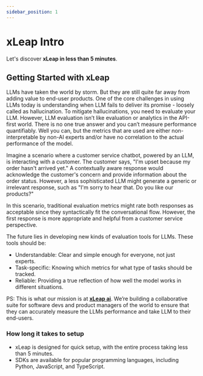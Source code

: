 ```yaml
---
sidebar_position: 1
---
```


# xLeap Intro

Let's discover **xLeap in less than 5 minutes**.

## Getting Started with xLeap

LLMs have taken the world by storm. But they are still quite far away from adding value to end-user products. One of
the core challenges in using LLMs today is understanding when LLM fails to deliver its promise - loosely called as
hallucination. To mitigate hallucinations, you need to evaluate your LLM. However, LLM evaluation isn’t like evaluation
or analytics in the API-first world. There is no one true answer and you can’t measure performance quantifiably. Well
you can, but the metrics that are used are either non-interpretable by non-AI experts and/or have no correlation to the
actual performance of the model.

Imagine a scenario where a customer service chatbot, powered by an LLM, is interacting with a customer. The customer
says, "I'm upset because my order hasn't arrived yet." A contextually aware response would acknowledge the customer's
concern and provide information about the order status. However, a less sophisticated LLM might generate a generic or
irrelevant response, such as "I'm sorry to hear that. Do you like our products?"

In this scenario, traditional evaluation metrics might rate both responses as acceptable since they syntactically fit
the conversational flow. However, the first response is more appropriate and helpful from a customer service
perspective.

The future lies in developing new kinds of evaluation tools for LLMs. These tools should be:

- Understandable: Clear and simple enough for everyone, not just experts.
- Task-specific: Knowing which metrics for what type of tasks should be tracked.
- Reliable: Providing a true reflection of how well the model works in different situations.

PS: This is what our mission is at **[xLeap ai](https://xleaplabs.com)**. We’re building a collaborative suite for
software devs and product managers of the world to ensure that they can accurately measure the LLMs performance and
take LLM to their end-users.

### How long it takes to setup

- xLeap is designed for quick setup, with the entire process taking less than 5 minutes.
- SDKs are available for popular programming languages, including Python, JavaScript, and TypeScript.
<!-- - Comprehensive API documentation is provided for enhanced integration capabilities within your product. -->
